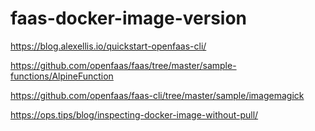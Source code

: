 # faas-docker-image-version

https://blog.alexellis.io/quickstart-openfaas-cli/

https://github.com/openfaas/faas/tree/master/sample-functions/AlpineFunction

https://github.com/openfaas/faas-cli/tree/master/sample/imagemagick

https://ops.tips/blog/inspecting-docker-image-without-pull/
